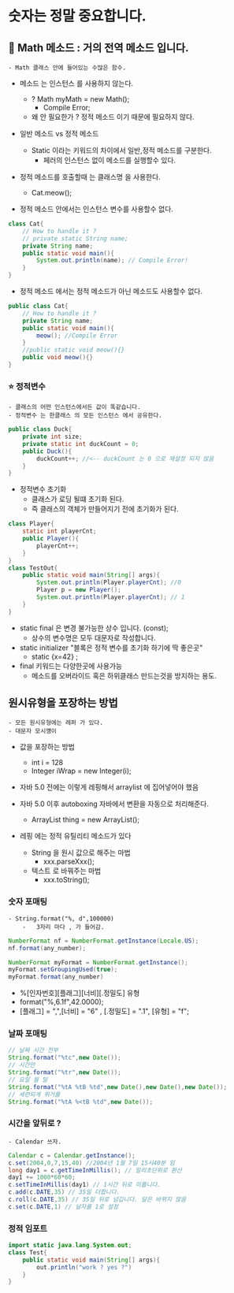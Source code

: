 # 숫자는 정말 중요합니다.

## 🚀 Math 메소드 : 거의 전역 메소드 입니다.

    - Math 클래스 안에 들어있는 수많은 함수.

- 메소드 는 인스턴스 를 사용하지 않는다.

  - ? Math myMath = new Math();
    - Compile Error;
  - 왜 안 필요한가 ? 정적 메소드 이기 때문에 필요하지 않다.

- 일반 메소드 vs 정적 메소드

  - Static 이라는 키워드의 차이에서 일반,정적 메소드를 구분한다.
    - 페러의 인스턴스 없이 메소드를 실행할수 있다.

- 정적 메소드를 호출할때 는 클래스명 을 사용한다.

  - Cat.meow();

- 정적 메소드 안에서는 인스턴스 변수를 사용할수 없다.

```java
class Cat{
    // How to handle it ?
    // private static String name;
    private String name;
    public static void main(){
        System.out.println(name); // Compile Error!
    }
}
```

- 정적 메소드 에서는 정적 메소드가 아닌 메소드도 사용할수 없다.

```java
public class Cat{
    // How to handle it ?
    private String name;
    public static void main(){
        meow(); //Compile Error
    }
    //public static void meow(){}
    public void meow(){}
}
```

### ⭐️ 정적변수

    - 클래스의 어떤 인스턴스에서든 값이 똑같습니다.
    - 정적변수 는 한클래스 의 모든 인스턴스 에서 공유한다.

```java
public class Duck{
    private int size;
    private static int duckCount = 0;
    public Duck(){
        duckCount++; //<-- duckCount 는 0 으로 재설정 되지 않음
    }
}
```

- 정적변수 초기화
  - 클래스가 로딩 될떄 초기화 된다.
  - 즉 클래스의 객체가 만들어지기 전에 초기화가 된다.

```java
class Player{
    static int playerCnt;
    public Player(){
        playerCnt++;
    }
}
class TestOut{
    public static void main(String[] args){
        System.out.println(Player.playerCnt); //0
        Player p = new Player();
        System.out.println(Player.playerCnt); // 1
    }
}
```

- static final 은 변경 불가능한 상수 입니다. (const);
  - 상수의 변수명은 모두 대문자로 작성합니다.
- static initializer "블록은 정적 변수를 초기화 하기에 딱 좋은곳"
  - static {x=42} ;
- final 키워드는 다양한곳에 사용가능
  - 메소드를 오버라이드 혹은 하위클래스 만드는것을 방지하는 용도.

## 원시유형을 포장하는 방법

    - 모든 원시유형에는 레퍼 가 있다.
    - 대문자 모시꺵이

- 값을 포장하는 방법
  - int i = 128
  - Integer iWrap = new Integer(i);
- 자바 5.0 전에는 이렇게 레핑해서 arraylist 에 집어넣어야 했음

- 자바 5.0 이후 autoboxing 자바에서 변환을 자동으로 처리해준다.

  - ArrayList<Integer> thing = new ArrayList<Integer>();

- 레핑 에는 정적 유틸리티 메소드가 있다
  - String 을 원시 값으로 해주는 마법
    - xxx.parseXxx();
  - 텍스트 로 바꿔주는 마법
    - xxx.toString();

### 숫자 포매팅

    - String.format("%, d",100000)
        -   3자리 마다 , 가 들어감.

```java
NumberFormat nf = NumberFormat.getInstance(Locale.US);
nf.format(any_number);

NumberFormat myFormat = NumberFormat.getInstance();
myFormat.setGroupingUsed(true);
myFormat.format(any_number)
```

- %[인자번호][플래그][너비][.정밀도] 유형
- format("%,6.1f",42.0000);
- [플래그] = ",",[너비] = "6" , [.정밀도] = ".1", [유형] = "f";

### 날짜 포매팅

```java
// 날짜 시간 전부
String.format("%tc",new Date());
// 시간만
String.format("%tr",new Date());
// 요일 월 일
String.format("%tA %tB %td",new Date(),new Date(),new Date());
// 세련되게 위거를
String.format("%tA %<tB %td",new Date());
```

### 시간을 앞뒤로 ?

    - Calendar 쓰자.

```java
Calendar c = Calendar.getInstance();
c.set(2004,0,7,15,40) //2004년 1월 7일 15시40분 임
long day1 = c.getTimeInMillis(); // 밀리초단위로 환산
day1 += 1000*60*60;
c.setTimeInMillis(day1) // 1시간 뒤로 미룹니다.
c.add(c.DATE,35) // 35일 더합니다.
c.roll(c.DATE,35) // 35일 뒤로 넘깁니다. 달은 바뀌지 않음
c.set(c.DATE,1) // 날자를 1로 설정
```

### 정적 임포트

```java
import static java.lang.System.out;
class Test{
    public static void main(String[] args){
        out.println("work ? yes ?")
    }
}
```
